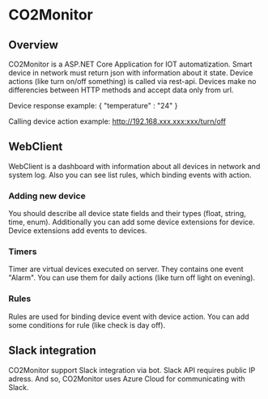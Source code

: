 # CO2Monitor
## Overview
CO2Monitor is a ASP.NET Core Application for IOT automatization. Smart device in network must return json with information about it state. Device actions (like turn on/off something) is called via rest-api. Devices make no differencies between HTTP methods and accept data only from url.


Device response example:
\{
"temperature" : "24"
\}

Calling device action example: http://192.168.xxx.xxx:xxx/turn/off

## WebClient 
WebClient is a dashboard with information about all devices in network and system log. Also you can see list rules, which binding events with action.

### Adding new device 
You should describe all device state fields and their types (float, string, time, enum). Additionally you can add some device extensions for device. Device extensions add events to devices.

### Timers 

Timer are virtual devices executed on server. They contains one event "Alarm". You can use them for daily actions (like turn off light on evening). 

### Rules

Rules are used for binding device event with device action. You can add some conditions for rule (like check is day off). 

## Slack integration
CO2Monitor support Slack integration via bot. Slack API requires public IP adress. And so, CO2Monitor uses Azure Cloud for communicating with Slack. 

